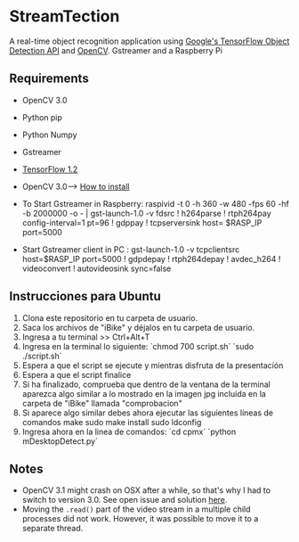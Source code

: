 # StreamTection

A real-time object recognition application using [Google's TensorFlow Object Detection API](https://github.com/tensorflow/models/tree/master/object_detection) and [OpenCV](http://opencv.org/). Gstreamer and a Raspberry Pi

## Requirements
- OpenCV 3.0
- Python pip
- Python Numpy
- Gstreamer
- [TensorFlow 1.2](https://www.tensorflow.org/)
- OpenCV 3.0--> [How to install](http://www.pyimagesearch.com/2016/10/24/ubuntu-16-04-how-to-install-opencv/)

- To Start Gstreamer in Raspberry: raspivid -t 0 -h 360 -w 480 -fps 60 -hf -b 2000000 -o - | gst-launch-1.0 -v fdsrc ! h264parse !  rtph264pay config-interval=1 pt=96 ! gdppay ! tcpserversink host= $RASP_IP port=5000

- Start Gstreamer client in PC : gst-launch-1.0 -v tcpclientsrc host=$RASP_IP port=5000  ! gdpdepay !  rtph264depay ! avdec_h264 ! videoconvert ! autovideosink sync=false



## Instrucciones para Ubuntu
1. Clona este repositorio en tu carpeta de usuario.
2. Saca los archivos de "iBike" y déjalos en tu carpeta de usuario.
3. Ingresa a tu terminal >> Ctrl+Alt+T
4. Ingresa en la terminal lo siguiente:
	´chmod 700 script.sh´
	´sudo ./script.sh´
5. Espera a que el script se ejecute y mientras disfruta de la presentación
6. Espera a que el script finalice
7. Si ha finalizado, comprueba que dentro de la ventana de la terminal aparezca algo similar a lo mostrado en la imagen jpg incluida en la carpeta de "iBike" llamada "comprobacion"
8. Si aparece algo similar debes ahora ejecutar las siguientes líneas de comandos
	make
	sudo make install
	sudo ldconfig
9. Ingresa ahora en la linea de comandos:
	´cd cpmx´
	´python mDesktopDetect.py´



## Notes
- OpenCV 3.1 might crash on OSX after a while, so that's why I had to switch to version 3.0. See open issue and solution [here](https://github.com/opencv/opencv/issues/5874).
- Moving the `.read()` part of the video stream in a multiple child processes did not work. However, it was possible to move it to a separate thread.

